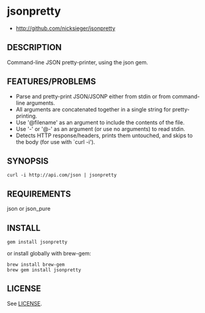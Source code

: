 # jsonpretty

- http://github.com/nicksieger/jsonpretty

## DESCRIPTION

Command-line JSON pretty-printer, using the json gem.

## FEATURES/PROBLEMS

- Parse and pretty-print JSON/JSONP either from stdin or from command-line
  arguments.
- All arguments are concatenated together in a single string for
  pretty-printing.
- Use '@filename' as an argument to include the contents of the file.
- Use '-' or '@-' as an argument (or use no arguments) to read stdin.
- Detects HTTP response/headers, prints them untouched, and skips to
  the body (for use with `curl -i').

## SYNOPSIS

```
curl -i http://api.com/json | jsonpretty
```

## REQUIREMENTS

json or json_pure

## INSTALL

```
gem install jsonpretty
```

or install globally with brew-gem:

```
brew install brew-gem
brew gem install jsonpretty
```

## LICENSE

See [LICENSE](LICENSE).
